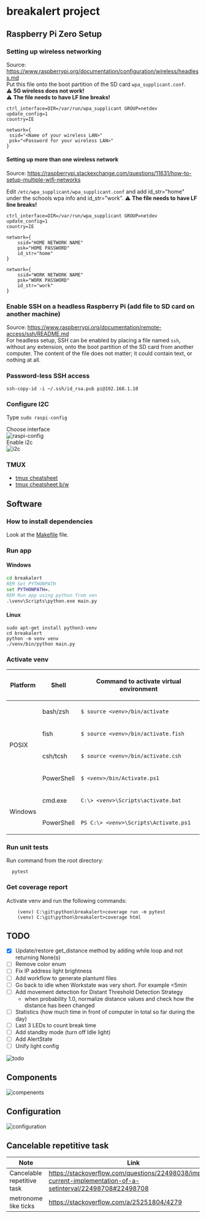 <!-- markdownlint-disable MD033 -->

# breakalert project

## Raspberry Pi Zero Setup

### Setting up wireless networking

Source: <https://www.raspberrypi.org/documentation/configuration/wireless/headless.md>  
Put this file onto the boot partition of the SD card `wpa_supplicant.conf`.   
:warning: **5G wireless does not work!**  
:warning: **The file needs to have LF line breaks!**

```properties
ctrl_interface=DIR=/var/run/wpa_supplicant GROUP=netdev
update_config=1
country=IE

network={
 ssid="<Name of your wireless LAN>"
 psk="<Password for your wireless LAN>"
}
```

#### Setting up more than one wireless network

Source: <https://raspberrypi.stackexchange.com/questions/11631/how-to-setup-multiple-wifi-networks>

Edit `/etc/wpa_supplicant/wpa_supplicant.conf` and add id_str="home" under the schools wpa info and id_str="work".
:warning: **The file needs to have LF line breaks!**  

```properties
ctrl_interface=DIR=/var/run/wpa_supplicant GROUP=netdev
update_config=1
country=IE

network={
    ssid="HOME NETWORK NAME"
    psk="HOME PASSWORD"
    id_str="home"
}

network={
    ssid="WORK NETWORK NAME"
    psk="WORK PASSWORD"
    id_str="work"
}
```

### Enable SSH on a headless Raspberry Pi (add file to SD card on another machine)

Source: <https://www.raspberrypi.org/documentation/remote-access/ssh/README.md>  
For headless setup, SSH can be enabled by placing a file named `ssh`, without any extension, onto the boot partition of the SD card from another computer. The content of the file does not matter; it could contain text, or nothing at all.

### Password-less SSH access

`ssh-copy-id -i ~/.ssh/id_rsa.pub pi@192.168.1.10`

### Configure I2C

Type `sudo raspi-config`  

Choose interface  
![raspi-config](./docs/img/rasp-config.png)  
Enable i2c  
![i2c](./docs/img/i2c.png)  

### TMUX

- [tmux cheatsheet](./docs/img/tmux.png)
- [tmux cheatsheet b/w](./docs/img/tmux-printer.png)

## Software

### How to install dependencies

Look at the [Makefile](./Makefile) file.

### Run app

#### Windows

```bat
cd breakalert
REM Set PYTHONPATH
set PYTHONPATH=.
REM Run app using python from ven
.\venv\Scripts\python.exe main.py
```

#### Linux 

```shell
sudo apt-get install python3-venv
cd breakalert
python -m venv venv
./venv/bin/python main.py
```

### Activate venv

<table>
<thead>
<tr ><th ><p>Platform</p></th>
<th ><p>Shell</p></th>
<th ><p>Command to activate virtual environment</p></th>
</tr>
</thead>
<tbody>
<tr><td rowspan="4"><p>POSIX</p></td>
<td><p>bash/zsh</p></td>
<td><p><code ><span>$</span> <span>source</span> <em><span>&lt;venv&gt;</span></em><span>/bin/activate</span></code></p></td>
</tr>
<tr ><td><p>fish</p></td>
<td><p><code ><span>$</span> <span>source</span> <em><span>&lt;venv&gt;</span></em><span>/bin/activate.fish</span></code></p></td>
</tr>
<tr><td><p>csh/tcsh</p></td>
<td><p><code ><span>$</span> <span>source</span> <em><span>&lt;venv&gt;</span></em><span>/bin/activate.csh</span></code></p></td>
</tr>
<tr ><td><p>PowerShell</p></td>
<td><p><code ><span>$</span> <em><span>&lt;venv&gt;</span></em><span>/bin/Activate.ps1</span></code></p></td>
</tr>
<tr><td rowspan="2"><p>Windows</p></td>
<td><p>cmd.exe</p></td>
<td><p><code ><span>C:\&gt;</span> <em><span>&lt;venv&gt;</span></em><span>\Scripts\activate.bat</span></code></p></td>
</tr>
<tr ><td><p>PowerShell</p></td>
<td><p><code ><span>PS</span> <span>C:\&gt;</span> <em><span>&lt;venv&gt;</span></em><span>\Scripts\Activate.ps1</span></code></p></td>
</tr>
</tbody>
</table>

### Run unit tests

Run command from the root directory:

```shell
  pytest
```

### Get coverage report

Activate venv and run the following commands:

```shell
    (venv) C:\git\python\breakalert>coverage run -m pytest
    (venv) C:\git\python\breakalert>coverage html
```

## TODO

- [x] Update/restore get_distance method by adding while loop and not returning None(s)
- [ ] Remove color enum
- [ ] Fix IP address light brightness
- [ ] Add workflow to generate plantuml files
- [ ] Go back to idle when Workstate was very short. For example <5min
- [ ] Add movement detection for Distant Threshold Detection Strategy
  - when probability 1.0, normalize distance values and check how the distance has been changed
- [ ] Statistics (how much time in front of computer in total so far during the day)
- [ ] Last 3 LEDs to count break time
- [ ] Add standby mode (turn off Idle light)
- [ ] Add AlertState
- [ ] Unify light config
  
![todo](./docs/uml/todo-mindmap.svg)

## Components

![compenents](./docs/uml/compenents.svg)

## Configuration

![configuration](./docs/uml/configuration.svg)

## Cancelable repetitive task

| Note                       | Link                                                                                                             |
| -------------------------- | ---------------------------------------------------------------------------------------------------------------- |
| Cancelable repetitive task | <https://stackoverflow.com/questions/22498038/improve-current-implementation-of-a-setinterval/22498708#22498708> |
| metronome like ticks       | <https://stackoverflow.com/a/25251804/4279>                                                                      |



